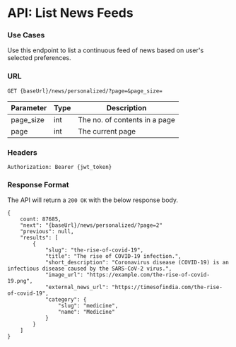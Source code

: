 # API: List News Feeds

### Use Cases
Use this endpoint to list a continuous feed of news based on user's selected preferences.

### URL
```
GET {baseUrl}/news/personalized/?page=&page_size=
```
| Parameter | Type | Description                   |
|-----------|------|-------------------------------|
| page_size | int  | The no. of contents in a page |
| page      | int  | The current page              |


### Headers
```
Authorization: Bearer {jwt_token}
```

### Response Format
The API will return a `200 OK` with the below response body.

```
{
    count: 87685,
    "next": "{baseUrl}/news/personalized/?page=2"
    "previous": null,
    "results": [
        {
            "slug": "the-rise-of-covid-19",
            "title": "The rise of COVID-19 infection.",
            "short_description": "Coronavirus disease (COVID-19) is an infectious disease caused by the SARS-CoV-2 virus.",
            "image_url": "https://example.com/the-rise-of-covid-19.png",
            "external_news_url": "https://timesofindia.com/the-rise-of-covid-19",
            "category": {
                "slug": "medicine",
                "name": "Medicine"
            }            
        }
    ]
}
```


